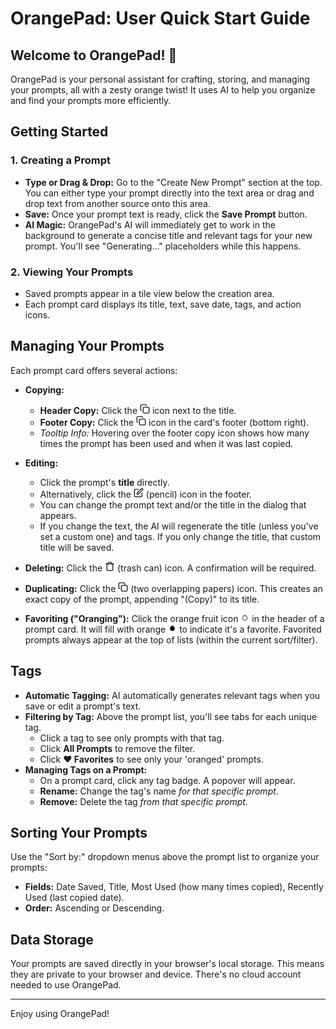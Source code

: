 
# OrangePad: User Quick Start Guide

## Welcome to OrangePad! 🍊

OrangePad is your personal assistant for crafting, storing, and managing your prompts, all with a zesty orange twist! It uses AI to help you organize and find your prompts more efficiently.

## Getting Started

### 1. Creating a Prompt
-   **Type or Drag & Drop:** Go to the "Create New Prompt" section at the top. You can either type your prompt directly into the text area or drag and drop text from another source onto this area.
-   **Save:** Once your prompt text is ready, click the **Save Prompt** button.
-   **AI Magic:** OrangePad's AI will immediately get to work in the background to generate a concise title and relevant tags for your new prompt. You'll see "Generating..." placeholders while this happens.

### 2. Viewing Your Prompts
-   Saved prompts appear in a tile view below the creation area.
-   Each prompt card displays its title, text, save date, tags, and action icons.

## Managing Your Prompts

Each prompt card offers several actions:

-   **Copying:**
    -   **Header Copy:** Click the <svg xmlns="http://www.w3.org/2000/svg" width="16" height="16" viewBox="0 0 24 24" fill="none" stroke="currentColor" stroke-width="2" stroke-linecap="round" stroke-linejoin="round"><rect width="14" height="14" x="8" y="8" rx="2" ry="2"></rect><path d="M4 16c-1.1 0-2-.9-2-2V4c0-1.1.9-2 2-2h10c1.1 0 2 .9 2 2"></path></svg> icon next to the title.
    -   **Footer Copy:** Click the <svg xmlns="http://www.w3.org/2000/svg" width="16" height="16" viewBox="0 0 24 24" fill="none" stroke="currentColor" stroke-width="2" stroke-linecap="round" stroke-linejoin="round"><rect width="14" height="14" x="8" y="8" rx="2" ry="2"></rect><path d="M4 16c-1.1 0-2-.9-2-2V4c0-1.1.9-2 2-2h10c1.1 0 2 .9 2 2"></path></svg> icon in the card's footer (bottom right).
    -   *Tooltip Info:* Hovering over the footer copy icon shows how many times the prompt has been used and when it was last copied.

-   **Editing:**
    -   Click the prompt's **title** directly.
    -   Alternatively, click the <svg xmlns="http://www.w3.org/2000/svg" width="16" height="16" viewBox="0 0 24 24" fill="none" stroke="currentColor" stroke-width="2" stroke-linecap="round" stroke-linejoin="round"><path d="M11 4H4a2 2 0 0 0-2 2v14a2 2 0 0 0 2 2h14a2 2 0 0 0 2-2v-7"></path><path d="M18.5 2.5a2.121 2.121 0 0 1 3 3L12 15l-4 1 1-4Z"></path></svg> (pencil) icon in the footer.
    -   You can change the prompt text and/or the title in the dialog that appears.
    -   If you change the text, the AI will regenerate the title (unless you've set a custom one) and tags. If you only change the title, that custom title will be saved.

-   **Deleting:** Click the <svg xmlns="http://www.w3.org/2000/svg" width="16" height="16" viewBox="0 0 24 24" fill="none" stroke="currentColor" stroke-width="2" stroke-linecap="round" stroke-linejoin="round"><path d="M3 6h18"></path><path d="M19 6v14c0 1-1 2-2 2H7c-1 0-2-1-2-2V6"></path><path d="M8 6V4c0-1 1-2 2-2h4c1 0 2 1 2 2v2"></path></svg> (trash can) icon. A confirmation will be required.

-   **Duplicating:** Click the <svg xmlns="http://www.w3.org/2000/svg" width="16" height="16" viewBox="0 0 24 24" fill="none" stroke="currentColor" stroke-width="2" stroke-linecap="round" stroke-linejoin="round"><rect width="14" height="14" x="8" y="8" rx="2" ry="2"/><path d="M4 16c-1.1 0-2-.9-2-2V4c0-1.1.9-2 2-2h10c1.1 0 2 .9 2 2v2"/></svg> (two overlapping papers) icon. This creates an exact copy of the prompt, appending "(Copy)" to its title.

-   **Favoriting ("Oranging"):** Click the orange fruit icon <svg viewBox="0 0 24 24" stroke-width="1.5" style="width:1em; height:1em;" fill="none" stroke="currentColor"><circle cx="12" cy="13" r="6.5"></circle><path d="M14.5 7C14.5 5.5 13.5 4.5 12 4.5S9.5 5.5 9.5 7" stroke="hsl(120 50% 40%)" stroke-linecap="round"></path></svg> in the header of a prompt card. It will fill with orange <svg viewBox="0 0 24 24" stroke-width="1.5" style="width:1em; height:1em;" fill="hsl(var(--primary))" stroke="hsl(var(--primary))"><circle cx="12" cy="13" r="6.5"></circle><path d="M14.5 7C14.5 5.5 13.5 4.5 12 4.5S9.5 5.5 9.5 7" stroke="hsl(var(--primary-foreground))" stroke-linecap="round"></path><circle cx="10" cy="11" r="1" fill="hsl(var(--primary-foreground))" opacity="0.7"></circle></svg> to indicate it's a favorite. Favorited prompts always appear at the top of lists (within the current sort/filter).

## Tags

-   **Automatic Tagging:** AI automatically generates relevant tags when you save or edit a prompt's text.
-   **Filtering by Tag:** Above the prompt list, you'll see tabs for each unique tag.
    -   Click a tag to see only prompts with that tag.
    -   Click **All Prompts** to remove the filter.
    -   Click **❤️ Favorites** to see only your 'oranged' prompts.
-   **Managing Tags on a Prompt:**
    -   On a prompt card, click any tag badge. A popover will appear.
    -   **Rename:** Change the tag's name *for that specific prompt*.
    -   **Remove:** Delete the tag *from that specific prompt*.

## Sorting Your Prompts

Use the "Sort by:" dropdown menus above the prompt list to organize your prompts:
-   **Fields:** Date Saved, Title, Most Used (how many times copied), Recently Used (last copied date).
-   **Order:** Ascending or Descending.

## Data Storage

Your prompts are saved directly in your browser's local storage. This means they are private to your browser and device. There's no cloud account needed to use OrangePad.

---

Enjoy using OrangePad!
    